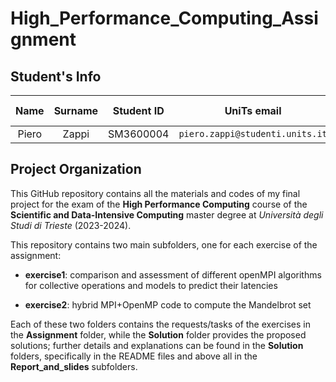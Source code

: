 # High_Performance_Computing_Assignment

## Student's Info

| Name | Surname | Student ID | UniTs email | Personal email | Master course |
|:---:|:---:|:---:|:---:|:---:|:---:|
| Piero | Zappi | SM3600004 | `piero.zappi@studenti.units.it` | `piero.z.2001@gmail.com` | SDIC |

## Project Organization

This GitHub repository contains all the materials and codes of my final project for the exam of the **High Performance Computing** course of the **Scientific and Data-Intensive Computing** master degree at *Università degli Studi di Trieste* (2023-2024).

This repository contains two main subfolders, one for each exercise of the assignment:

* **exercise1**: comparison and assessment of different openMPI algorithms for collective operations and models to predict their latencies

* **exercise2**: hybrid MPI+OpenMP code to compute the Mandelbrot set

Each of these two folders contains the requests/tasks of the exercises in the **Assignment** folder, while the **Solution** folder provides the proposed solutions; further details and explanations can be found in the **Solution** folders, specifically in the README files and above all in the **Report_and_slides** subfolders.
